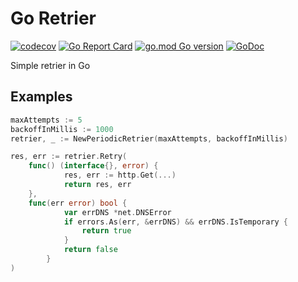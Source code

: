 # Go Retrier

[![codecov](https://codecov.io/gh/TonyPath/retrier/branch/master/graph/badge.svg?token=MNSBQIUJBK)](https://codecov.io/gh/TonyPath/retrier)
[![Go Report Card](https://goreportcard.com/badge/github.com/TonyPath/retrier)](https://goreportcard.com/report/github.com/TonyPath/retrier)
[![go.mod Go version](https://img.shields.io/github/go-mod/go-version/TonyPath/retrier)](https://github.com/TonyPath/retrier)
[![GoDoc](https://godoc.org/github.com/TonyPath/retrier?status.svg)](https://godoc.org/github.com/TonyPath/retrier)

Simple retrier in Go

## Examples

```go
maxAttempts := 5
backoffInMillis := 1000
retrier, _ := NewPeriodicRetrier(maxAttempts, backoffInMillis)

res, err := retrier.Retry(
	func() (interface{}, error) {
            res, err := http.Get(...)
            return res, err
	}, 
	func(err error) bool {
            var errDNS *net.DNSError
            if errors.As(err, &errDNS) && errDNS.IsTemporary {
                return true
            }
            return false
        }
)
```
